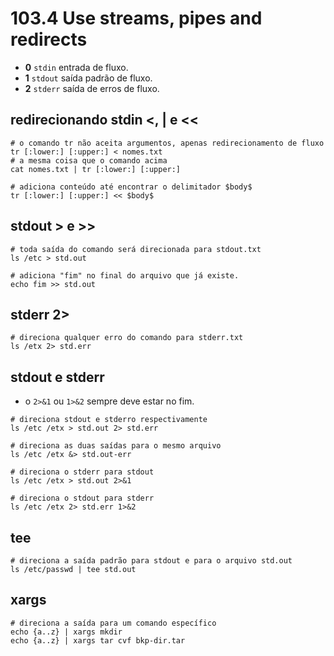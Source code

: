 # 103.4 Use streams, pipes and redirects

* **0** `stdin` entrada de fluxo.
* **1** `stdout` saída padrão de fluxo.
* **2** `stderr` saída de erros de fluxo.

## redirecionando stdin <, | e <<

```shell
# o comando tr não aceita argumentos, apenas redirecionamento de fluxo
tr [:lower:] [:upper:] < nomes.txt
# a mesma coisa que o comando acima
cat nomes.txt | tr [:lower:] [:upper:]

# adiciona conteúdo até encontrar o delimitador $body$
tr [:lower:] [:upper:] << $body$
```

## stdout > e >>

```shell
# toda saída do comando será direcionada para stdout.txt
ls /etc > std.out

# adiciona "fim" no final do arquivo que já existe.
echo fim >> std.out
```

## stderr 2>
```shell
# direciona qualquer erro do comando para stderr.txt
ls /etx 2> std.err
```

## stdout e stderr

* o `2>&1` ou `1>&2` sempre deve estar no fim.

```shell
# direciona stdout e stderro respectivamente
ls /etc /etx > std.out 2> std.err

# direciona as duas saídas para o mesmo arquivo
ls /etc /etx &> std.out-err

# direciona o stderr para stdout
ls /etc /etx > std.out 2>&1

# direciona o stdout para stderr
ls /etc /etx 2> std.err 1>&2
```

## tee

```shell
# direciona a saída padrão para stdout e para o arquivo std.out
ls /etc/passwd | tee std.out
```

## xargs

```shell
# direciona a saída para um comando específico
echo {a..z} | xargs mkdir
echo {a..z} | xargs tar cvf bkp-dir.tar
```
